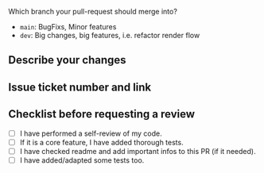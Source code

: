 Which branch your pull-request should merge into?

- `main`: BugFixs, Minor features
- `dev`: Big changes, big features, i.e. refactor render flow

## Describe your changes

## Issue ticket number and link

## Checklist before requesting a review
-  [ ] I have performed a self-review of my code.
-  [ ] If it is a core feature, I have added thorough tests.
-  [ ] I have checked readme and add important infos to this PR (if it needed).
-  [ ] I have added/adapted some tests too.
